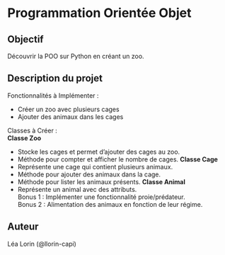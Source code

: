 # Programmation Orientée Objet

## Objectif
Découvrir la POO sur Python en créant un zoo.

## Description du projet

Fonctionnalités à Implémenter :
* Créer un zoo avec plusieurs cages
* Ajouter des animaux dans les cages

Classes à Créer :  
  **Classe Zoo**  
* Stocke les cages et permet d’ajouter des cages au zoo.
* Méthode pour compter et afficher le nombre de cages.
  **Classe Cage**  
* Représente une cage qui contient plusieurs animaux.
* Méthode pour ajouter des animaux dans la cage.
* Méthode pour lister les animaux présents.
  **Classe Animal**  
* Représente un animal avec des attributs.
​  
Bonus 1 : Implémenter une fonctionnalité proie/prédateur.  
Bonus 2 : Alimentation des animaux en fonction de leur régime.

## Auteur
Léa Lorin (@llorin-capi)
